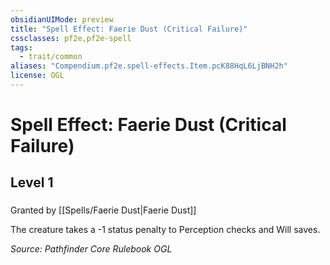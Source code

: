 ```yaml
---
obsidianUIMode: preview
title: "Spell Effect: Faerie Dust (Critical Failure)"
cssclasses: pf2e,pf2e-spell
tags:
  - trait/common
aliases: "Compendium.pf2e.spell-effects.Item.pcK88HqL6LjBNH2h"
license: OGL
---
```

# Spell Effect: Faerie Dust (Critical Failure)
## Level 1
### 






Granted by [[Spells/Faerie Dust|Faerie Dust]]

The creature takes a -1 status penalty to Perception checks and Will saves.

*Source: Pathfinder Core Rulebook*
*OGL*